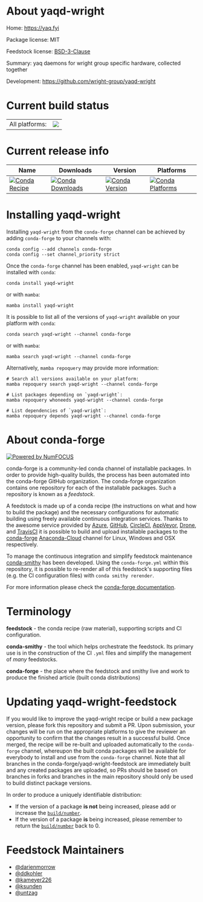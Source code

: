 About yaqd-wright
=================

Home: https://yaq.fyi

Package license: MIT

Feedstock license: [BSD-3-Clause](https://github.com/conda-forge/yaqd-wright-feedstock/blob/main/LICENSE.txt)

Summary: yaq daemons for wright group specific hardware, collected together

Development: https://github.com/wright-group/yaqd-wright

Current build status
====================


<table><tr><td>All platforms:</td>
    <td>
      <a href="https://dev.azure.com/conda-forge/feedstock-builds/_build/latest?definitionId=10911&branchName=main">
        <img src="https://dev.azure.com/conda-forge/feedstock-builds/_apis/build/status/yaqd-wright-feedstock?branchName=main">
      </a>
    </td>
  </tr>
</table>

Current release info
====================

| Name | Downloads | Version | Platforms |
| --- | --- | --- | --- |
| [![Conda Recipe](https://img.shields.io/badge/recipe-yaqd--wright-green.svg)](https://anaconda.org/conda-forge/yaqd-wright) | [![Conda Downloads](https://img.shields.io/conda/dn/conda-forge/yaqd-wright.svg)](https://anaconda.org/conda-forge/yaqd-wright) | [![Conda Version](https://img.shields.io/conda/vn/conda-forge/yaqd-wright.svg)](https://anaconda.org/conda-forge/yaqd-wright) | [![Conda Platforms](https://img.shields.io/conda/pn/conda-forge/yaqd-wright.svg)](https://anaconda.org/conda-forge/yaqd-wright) |

Installing yaqd-wright
======================

Installing `yaqd-wright` from the `conda-forge` channel can be achieved by adding `conda-forge` to your channels with:

```
conda config --add channels conda-forge
conda config --set channel_priority strict
```

Once the `conda-forge` channel has been enabled, `yaqd-wright` can be installed with `conda`:

```
conda install yaqd-wright
```

or with `mamba`:

```
mamba install yaqd-wright
```

It is possible to list all of the versions of `yaqd-wright` available on your platform with `conda`:

```
conda search yaqd-wright --channel conda-forge
```

or with `mamba`:

```
mamba search yaqd-wright --channel conda-forge
```

Alternatively, `mamba repoquery` may provide more information:

```
# Search all versions available on your platform:
mamba repoquery search yaqd-wright --channel conda-forge

# List packages depending on `yaqd-wright`:
mamba repoquery whoneeds yaqd-wright --channel conda-forge

# List dependencies of `yaqd-wright`:
mamba repoquery depends yaqd-wright --channel conda-forge
```


About conda-forge
=================

[![Powered by
NumFOCUS](https://img.shields.io/badge/powered%20by-NumFOCUS-orange.svg?style=flat&colorA=E1523D&colorB=007D8A)](https://numfocus.org)

conda-forge is a community-led conda channel of installable packages.
In order to provide high-quality builds, the process has been automated into the
conda-forge GitHub organization. The conda-forge organization contains one repository
for each of the installable packages. Such a repository is known as a *feedstock*.

A feedstock is made up of a conda recipe (the instructions on what and how to build
the package) and the necessary configurations for automatic building using freely
available continuous integration services. Thanks to the awesome service provided by
[Azure](https://azure.microsoft.com/en-us/services/devops/), [GitHub](https://github.com/),
[CircleCI](https://circleci.com/), [AppVeyor](https://www.appveyor.com/),
[Drone](https://cloud.drone.io/welcome), and [TravisCI](https://travis-ci.com/)
it is possible to build and upload installable packages to the
[conda-forge](https://anaconda.org/conda-forge) [Anaconda-Cloud](https://anaconda.org/)
channel for Linux, Windows and OSX respectively.

To manage the continuous integration and simplify feedstock maintenance
[conda-smithy](https://github.com/conda-forge/conda-smithy) has been developed.
Using the ``conda-forge.yml`` within this repository, it is possible to re-render all of
this feedstock's supporting files (e.g. the CI configuration files) with ``conda smithy rerender``.

For more information please check the [conda-forge documentation](https://conda-forge.org/docs/).

Terminology
===========

**feedstock** - the conda recipe (raw material), supporting scripts and CI configuration.

**conda-smithy** - the tool which helps orchestrate the feedstock.
                   Its primary use is in the construction of the CI ``.yml`` files
                   and simplify the management of *many* feedstocks.

**conda-forge** - the place where the feedstock and smithy live and work to
                  produce the finished article (built conda distributions)


Updating yaqd-wright-feedstock
==============================

If you would like to improve the yaqd-wright recipe or build a new
package version, please fork this repository and submit a PR. Upon submission,
your changes will be run on the appropriate platforms to give the reviewer an
opportunity to confirm that the changes result in a successful build. Once
merged, the recipe will be re-built and uploaded automatically to the
`conda-forge` channel, whereupon the built conda packages will be available for
everybody to install and use from the `conda-forge` channel.
Note that all branches in the conda-forge/yaqd-wright-feedstock are
immediately built and any created packages are uploaded, so PRs should be based
on branches in forks and branches in the main repository should only be used to
build distinct package versions.

In order to produce a uniquely identifiable distribution:
 * If the version of a package **is not** being increased, please add or increase
   the [``build/number``](https://docs.conda.io/projects/conda-build/en/latest/resources/define-metadata.html#build-number-and-string).
 * If the version of a package **is** being increased, please remember to return
   the [``build/number``](https://docs.conda.io/projects/conda-build/en/latest/resources/define-metadata.html#build-number-and-string)
   back to 0.

Feedstock Maintainers
=====================

* [@darienmorrow](https://github.com/darienmorrow/)
* [@ddkohler](https://github.com/ddkohler/)
* [@kameyer226](https://github.com/kameyer226/)
* [@ksunden](https://github.com/ksunden/)
* [@untzag](https://github.com/untzag/)

